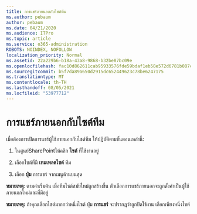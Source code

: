 ```yaml
---
title: การแชร์ภายนอกกับไซต์ทีม
ms.author: pebaum
author: pebaum
ms.date: 04/21/2020
ms.audience: ITPro
ms.topic: article
ms.service: o365-administration
ROBOTS: NOINDEX, NOFOLLOW
localization_priority: Normal
ms.assetid: 22a229b6-b18a-43a8-9868-b32be87bc09e
ms.openlocfilehash: fac10d862611cab95933576fde59bdaf1eb58e572d6781b087c48d2c332e205d
ms.sourcegitcommit: b5f7da89a650d2915dc652449623c78be6247175
ms.translationtype: MT
ms.contentlocale: th-TH
ms.lasthandoff: 08/05/2021
ms.locfileid: "53977712"
---
```

# <a name="external-sharing-with-a-team-site"></a>การแชร์ภายนอกกับไซต์ทีม

เมื่อต้องการเปิดการแชร์ผู้ใช้ภายนอกกับไซต์ทีม ให้ปฏิบัติตามขั้นตอนเหล่านี้: 
  
1. ในศูนย์SharePointให้คลิก **ไซต์** ที่ใช้งานอยู่
  
2. เลือกไซต์ที่มี **เทมเพลตไซต์** ทีม 
  
3. เลือก **ปุ่ม** การแชร์ จากเมนูด้านบนสุด 
  
 **หมายเหตุ**: ตามค่าเริ่มต้น เมื่อทีมไซต์สมัยใหม่ถูกสร้างขึ้น ตัวเลือกการแชร์ภายนอกจะถูกตั้งค่าเป็นผู้ใช้ภายนอกใหม่และที่มีอยู่ 
  
 **หมายเหตุ:** ถ้าคุณเลือกไซต์มากกว่าหนึ่งไซต์ ปุ่ม **การแชร์** จะปรากฎว่าถูกปิดใช้งาน เลือกเพียงหนึ่งไซต์ 
  

